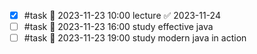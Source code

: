 - [x] #task 📅 2023-11-23  10:00 lecture ✅ 2023-11-24
- [ ] #task 📅 2023-11-23  16:00 study effective java
- [ ] #task 📅 2023-11-23  19:00 study modern java in action
